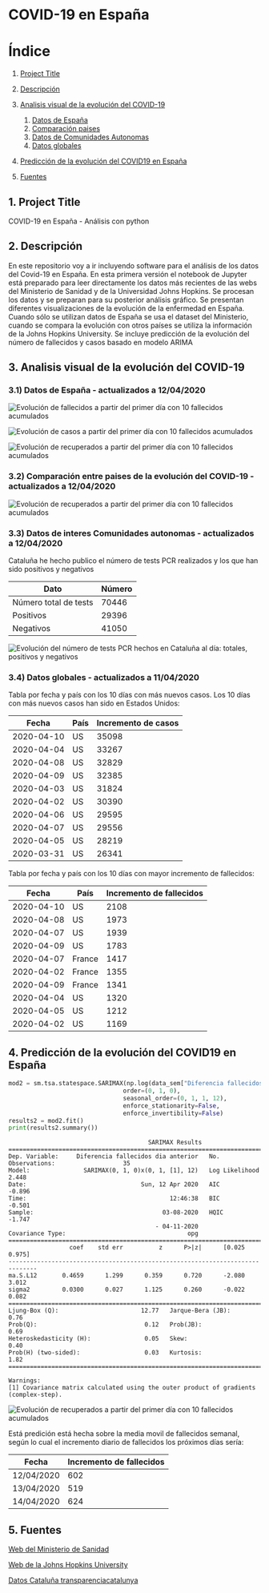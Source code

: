 
# COVID-19 en España

# Índice
1. [Project Title](#Project_Title)
2. [Descripción](#Descripción)
3. [Analisis visual de la evolución del COVID-19](#Analisis_visual)
    1. [Datos de España](#Dato_España)
    2. [Comparación paises](#paises)
    3. [Datos de Comunidades Autonomas](#CCAA)
	4. [Datos globales](#globales)

4. [Predicción de la evolución del COVID19 en España](#Predicción)
5. [Fuentes](#Fuentes)


## 1. Project Title <a name="Project_Title"></a>
COVID-19 en España - Análisis con python

## 2. Descripción <a name="Descripción"></a>
En este repositorio voy a ir incluyendo software para el análisis de los datos del Covid-19 en España. En esta primera versión el notebook de Jupyter está preparado para leer directamente los datos más recientes de las webs del Ministerio de Sanidad y de la Universidad Johns Hopkins. Se procesan los datos y se preparan para su posterior análisis gráfico. Se presentan diferentes visualizaciones de la evolución de la enfermedad en España. Cuando sólo se utilizan datos de España se usa el dataset del Ministerio, cuando se compara la evolución con otros países se utiliza la información de la Johns Hopkins University. Se incluye predicción de la evolución del número de fallecidos y casos basado en modelo ARIMA


## 3. Analisis visual de la evolución del COVID-19 <a name="Analisis_visual"></a>

### 3.1) Datos de España - **actualizados a 12/04/2020** <a name="Dato_España"></a>

![Evolución de fallecidos a partir del primer día con 10 fallecidos acumulados](/resources/imagenes/fallecidos.png)

![Evolución de casos a partir del primer día con 10 fallecidos acumulados](/resources/imagenes/casos.png)

![Evolución de recuperados a partir del primer día con 10 fallecidos acumulados](/resources/imagenes/recuperados.png)


### 3.2) Comparación entre paises de la evolución del COVID-19 - **actualizados a 12/04/2020** <a name="paises"></a>

![Evolución de recuperados a partir del primer día con 10 fallecidos acumulados](/resources/imagenes/paises.png)


### 3.3) Datos de interes Comunidades autonomas - **actualizados a 12/04/2020** <a name="CCAA"></a>

Cataluña he hecho publico el número de tests PCR realizados y los que han sido positivos y negativos

 Dato| Número
------------ | -------------
Número total de tests | 70446
Positivos | 29396
Negativos | 41050


![Evolución del número de tests PCR hechos en Cataluña al día: totales, positivos y negativos](/resources/imagenes/tests.png)


### 3.4) Datos globales - **actualizados a 11/04/2020** <a name="globales"></a>

Tabla por fecha y país con los 10 días con más nuevos casos. Los 10 días con más nuevos casos han sido en Estados Unidos:

Fecha | País| Incremento de casos
------------ | -------------| -------------
2020-04-10	| US	| 35098
2020-04-04	| US	| 33267
2020-04-08	| US	| 32829
2020-04-09	| US	| 32385
2020-04-03	| US	| 31824
2020-04-02	| US	| 30390
2020-04-06	| US	| 29595
2020-04-07	| US	| 29556
2020-04-05	| US	| 28219
2020-03-31	| US	| 26341

Tabla por fecha y país con los 10 días con mayor incremento de fallecidos:

Fecha | País| Incremento de fallecidos
------------ | -------------| -------------
2020-04-10	|US	|2108
2020-04-08	|US	|1973
2020-04-07	|US	|1939
2020-04-09	|US	|1783
2020-04-07	|France	|1417
2020-04-02	|France	|1355
2020-04-09	|France	|1341
2020-04-04	|US	|1320
2020-04-05	|US	|1212
2020-04-02	|US	|1169


## 4. Predicción de la evolución del COVID19 en España <a name="Predicción"></a>


```python
mod2 = sm.tsa.statespace.SARIMAX(np.log(data_sem["Diferencia fallecidos dia anterior"]),
                                order=(0, 1, 0),
                                seasonal_order=(0, 1, 1, 12),
                                enforce_stationarity=False,
                                enforce_invertibility=False)
results2 = mod2.fit()
print(results2.summary())
```


                                           SARIMAX Results                                        
    ==============================================================================================
    Dep. Variable:     Diferencia fallecidos dia anterior   No. Observations:                   35
    Model:               SARIMAX(0, 1, 0)x(0, 1, [1], 12)   Log Likelihood                   2.448
    Date:                                Sun, 12 Apr 2020   AIC                             -0.896
    Time:                                        12:46:38   BIC                             -0.501
    Sample:                                    03-08-2020   HQIC                            -1.747
                                             - 04-11-2020                                         
    Covariance Type:                                  opg                                         
    ==============================================================================
                     coef    std err          z      P>|z|      [0.025      0.975]
    ------------------------------------------------------------------------------
    ma.S.L12       0.4659      1.299      0.359      0.720      -2.080       3.012
    sigma2         0.0300      0.027      1.125      0.260      -0.022       0.082
    ===================================================================================
    Ljung-Box (Q):                       12.77   Jarque-Bera (JB):                 0.76
    Prob(Q):                              0.12   Prob(JB):                         0.69
    Heteroskedasticity (H):               0.05   Skew:                             0.40
    Prob(H) (two-sided):                  0.03   Kurtosis:                         1.82
    ===================================================================================
    
    Warnings:
    [1] Covariance matrix calculated using the outer product of gradients (complex-step).

![Evolución de recuperados a partir del primer día con 10 fallecidos acumulados](/resources/imagenes/predicción.png)

Está predición está hecha sobre la media movil de fallecidos semanal, según lo cual el incremento diario de fallecidos los próximos días sería:

Fecha | Incremento de fallecidos
------------ | -------------
12/04/2020 | 602
13/04/2020 | 519
14/04/2020 | 624

## 5. Fuentes <a name="Fuentes"></a>

[Web del Ministerio de Sanidad](https://covid19.isciii.es/)

[Web de la Johns Hopkins University](https://raw.githubusercontent.com/CSSEGISandData/COVID-19/)

[Datos Cataluña transparenciacatalunya](https://analisi.transparenciacatalunya.cat/)


